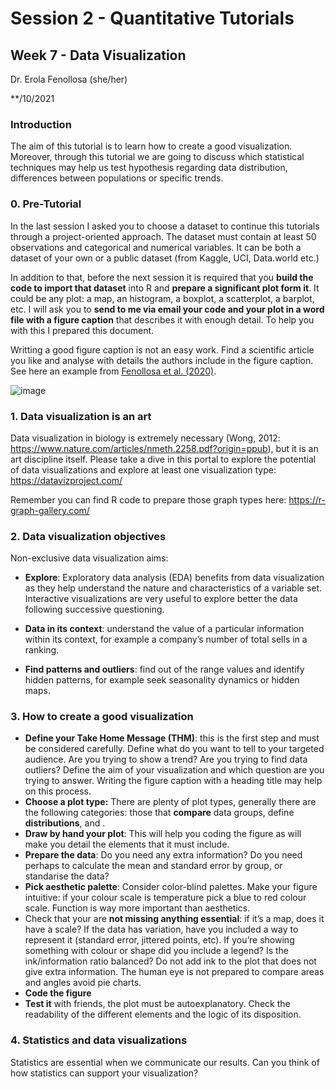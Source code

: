 
# Session 2 - Quantitative Tutorials

## Week 7 - Data Visualization

Dr. Erola Fenollosa (she/her)

\*\*/10/2021

### Introduction

The aim of this tutorial is to learn how to create a good visualization.
Moreover, through this tutorial we are going to discuss which
statistical techniques may help us test hypothesis regarding data
distribution, differences between populations or specific trends.

### 0. Pre-Tutorial

In the last session I asked you to choose a dataset to continue this
tutorials through a project-oriented approach. The dataset must contain
at least 50 observations and categorical and numerical variables. It can
be both a dataset of your own or a public dataset (from Kaggle, UCI,
Data.world etc.)

In addition to that, before the next session it is required that you
**build the code to import that dataset** into R and **prepare a
significant plot form it**. It could be any plot: a map, an histogram, a
boxplot, a scatterplot, a barplot, etc. I will ask you to **send to me
via email your code and your plot in a word file with a figure caption** that
describes it with enough detail. To help you with this I prepared this
document.

Writting a good figure caption is not an easy work. Find a scientific article you like and analyse with details the authors include in the figure caption. See here an example from [Fenollosa et al. (2020)](https://plantmethods.biomedcentral.com/articles/10.1186/s13007-020-00607-3).

![image](https://user-images.githubusercontent.com/31477298/200793324-af6afd3d-54e4-4e38-ba03-b063be0cf9f3.png)


### 1. Data visualization is an art

Data visualization in biology is extremely necessary (Wong, 2012:
<https://www.nature.com/articles/nmeth.2258.pdf?origin=ppub>), but it is
an art discipline itself. Please take a dive in this portal to explore
the potential of data visualizations and explore at least one
visualization type: <https://datavizproject.com/>

Remember you can find R code to prepare those graph types here:
<https://r-graph-gallery.com/>

### 2. Data visualization objectives

Non-exclusive data visualization aims:

- **Explore**: Exploratory data analysis (EDA) benefits from data
  visualization as they help understand the nature and characteristics
  of a variable set. Interactive visualizations are very useful to
  explore better the data following successive questioning.

- **Data in its context**: understand the value of a particular
  information within its context, for example a company’s number of
  total sells in a ranking.

- **Find patterns and outliers**: find out of the range values and
  identify hidden patterns, for example seek seasonality dynamics or
  hidden maps.

### 3. How to create a good visualization

- **Define your Take Home Message (THM)**: this is the first step and
  must be considered carefully. Define what do you want to tell to your
  targeted audience. Are you trying to show a trend? Are you trying to
  find data outliers? Define the aim of your visualization and which
  question are you trying to answer. Writing the figure caption with a
  heading title may help on this process.
- **Choose a plot type:** There are plenty of plot types, generally
  there are the following categories: those that **compare** data
  groups, define **distributions**, and .
- **Draw by hand your plot**: This will help you coding the figure as
  will make you detail the elements that it must include.
- **Prepare the data**: Do you need any extra information? Do you need
  perhaps to calculate the mean and standard error by group, or
  standarise the data?
- **Pick aesthetic palette**: Consider color-blind palettes. Make your
  figure intuitive: if your colour scale is temperature pick a blue to
  red colour scale. Function is way more important than aesthetics.
- Check that your are **not missing anything essential**: if it’s a map,
  does it have a scale? If the data has variation, have you included a
  way to represent it (standard error, jittered points, etc). If you’re
  showing something with colour or shape did you include a legend? Is
  the ink/information ratio balanced? Do not add ink to the plot that
  does not give extra information. The human eye is not prepared to
  compare areas and angles avoid pie charts.
- **Code the figure**
- **Test it** with friends, the plot must be autoexplanatory. Check the
  readability of the different elements and the logic of its
  disposition.

### 4. Statistics and data visualizations

Statistics are essential when we communicate our results. Can you think
of how statistics can support your visualization?
